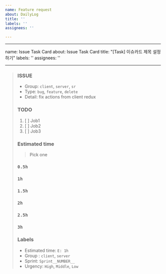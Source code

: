 ```yaml
---
name: Feature request
about: DailyLog
title: ''
labels: ''
assignees: ''

---
```


---
name: Issue Task Card
about: Issue Task Card
title: "[Task] 이슈카드 제목 설정하기"
labels: ''
assignees: ''

---

> ### ISSUE
> * Group:  `client`, `server`, `sr`
> * Type: `bug`, `feature`, `delete`
> * Detail: fix actions from client redux
> 
> ### TODO
> 1. [ ]  Job1
> 2. [ ]  Job2
> 3. [ ]  Job3
> 
> ### Estimated time
> > Pick one
> ### `0.5h`
> ### `1h`
> ### `1.5h`
> ### `2h`
> ### `2.5h`
> ### `3h`
>
> ### Labels
> * Estimated time: `E: 1h`
> * Group : `client`, `server`
> * Sprint: `Sprint__NUMBER__`
> * Urgency: `High`, `Middle`, `Low`
